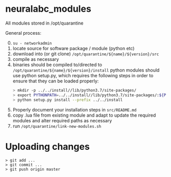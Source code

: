 # neuralabc_modules

All modules stored in /opt/quarantine

General process:

0) `su - networkadmin`
1) locate source for software package / module (python etc)
2) download into (or git clone) `/opt/quarantine/${name}/${version}/src`
3) compile as necessary
4) binaries should be compiled to/directed to `/opt/quarantine/${name}/${version}/install`
   python modules should use python setup.py, which requires the following steps in order to ensure that they can be loaded properly:
     ```sh
     > mkdir -p ../../install//lib/python3.7/site-packages/ 
     > export PYTHONPATH=../../install//lib/python3.7/site-packages/:${PYTHONPATH} 
     > python setup.py install --prefix ../../install
     ```
5) Properly document your installation steps in `src/README.md`
5) copy .lua file from existing module and adapt to update the required modules and alter required paths as necessary
6) run `/opt/quarantine/link-new-modules.sh`

# Uploading changes

```
> git add ...
> git commit ...
> git push origin master
```
